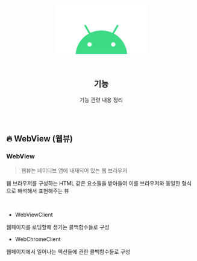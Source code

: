 <div align="center">
  <p>
    <img src="../README.assets/android.png">
  </p>
  <br>
  <h2>기능</h2>
  <p>기능 관련 내용 정리</p>
  <br>
  <br>
</div>






## 🔥 WebView (웹뷰)

### WebView

> 웹뷰는 네이티브 앱에 내재되어 있는 웹 브라우저

웹 브라우저를 구성하는 HTML 같은 요소들을 받아들여 이를 브라우저와 동일한 형식으로 해석해서 표현해주는 뷰

<br>

- WebViewClient

웹페이지를 로딩할때 생기는 콜백함수들로 구성

- WebChromeClient

웹페이지에서 일어나는 액션들에 관한 콜백함수들로 구성
